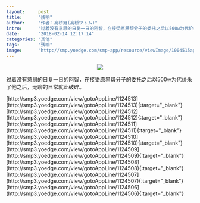 ```yaml
---
layout:     post
title:      "残响"
author:     "作者：高桥努(高桥ツトム)"
intro:      "过着没有意思的日复一日的阿智，在接受原黑帮分子的委托之后以500w为代价杀了他之后，无聊的日常就此破碎。"
date:       "2018-02-14 12:17:14"
categories: "其他"
tags:       "残响"
image:      "http://smp.yoedge.com/smp-app/resource/viewImage/1004515appline.png"
---
```

<div style="text-align: center">
<p><img src="http://smp.yoedge.com/smp-app/resource/viewImage/1004515appline.png"/></p>
</div>
<p class="post-meta">
<span>过着没有意思的日复一日的阿智，在接受原黑帮分子的委托之后以500w为代价杀了他之后，无聊的日常就此破碎。</span>
</p>
[http://smp3.yoedge.com/view/gotoAppLine/1124513](http://smp3.yoedge.com/view/gotoAppLine/1124513){:target="_blank"}
[http://smp3.yoedge.com/view/gotoAppLine/1124512](http://smp3.yoedge.com/view/gotoAppLine/1124512){:target="_blank"}
[http://smp3.yoedge.com/view/gotoAppLine/1124511](http://smp3.yoedge.com/view/gotoAppLine/1124511){:target="_blank"}
[http://smp3.yoedge.com/view/gotoAppLine/1124510](http://smp3.yoedge.com/view/gotoAppLine/1124510){:target="_blank"}
[http://smp3.yoedge.com/view/gotoAppLine/1124509](http://smp3.yoedge.com/view/gotoAppLine/1124509){:target="_blank"}
[http://smp3.yoedge.com/view/gotoAppLine/1124508](http://smp3.yoedge.com/view/gotoAppLine/1124508){:target="_blank"}
[http://smp3.yoedge.com/view/gotoAppLine/1124507](http://smp3.yoedge.com/view/gotoAppLine/1124507){:target="_blank"}
[http://smp3.yoedge.com/view/gotoAppLine/1124506](http://smp3.yoedge.com/view/gotoAppLine/1124506){:target="_blank"}


